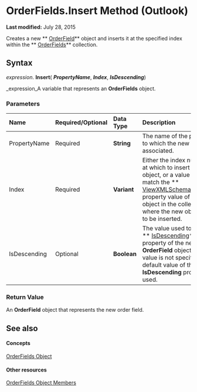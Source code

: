 
# OrderFields.Insert Method (Outlook)

 **Last modified:** July 28, 2015

Creates a new  ** [OrderField](4ae32270-bde9-3178-bca3-f8d145779d3d.md)** object and inserts it at the specified index within the ** [OrderFields](e115fb80-352d-fd2e-c1c3-d266776fe122.md)** collection.

## Syntax

 _expression_. **Insert**( **_PropertyName_**,  **_Index_**,  **_IsDescending_**)

 _expression_A variable that represents an  **OrderFields** object.


### Parameters



|**Name**|**Required/Optional**|**Data Type**|**Description**|
|:-----|:-----|:-----|:-----|
|PropertyName|Required| **String**|The name of the property to which the new object is associated.|
|Index|Required| **Variant**|Either the index number at which to insert the new object, or a value used to match the  ** [ViewXMLSchemaName](a88c22ff-3d30-a4f2-87f6-6c32c1c2acb7.md)** property value of an object in the collection at where the new object is to be inserted.|
|IsDescending|Optional| **Boolean**|The value used to set the  ** [IsDescending](941f7144-748a-7b57-35f1-3e29077b926d.md)** property of the new **OrderField** object. If this value is not specified, the default value of the **IsDescending** property is used.|

### Return Value

An  **OrderField** object that represents the new order field.


## See also


#### Concepts


 [OrderFields Object](e115fb80-352d-fd2e-c1c3-d266776fe122.md)
#### Other resources


 [OrderFields Object Members](c6783e6a-ba75-3768-37f7-274ed6df0a49.md)
